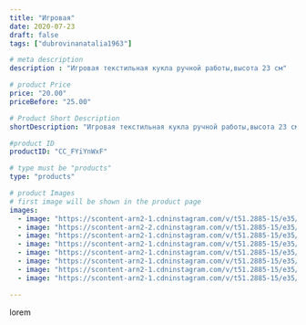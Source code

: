 ```yaml
---
title: "Игровая"
date: 2020-07-23
draft: false
tags: ["dubrovinanatalia1963"]

# meta description
description : "Игровая текстильная кукла ручной работы,высота 23 см"

# product Price
price: "20.00"
priceBefore: "25.00"

# Product Short Description
shortDescription: "Игровая текстильная кукла ручной работы,высота 23 см"

#product ID
productID: "CC_FYiYnWxF"

# type must be "products"
type: "products"

# product Images
# first image will be shown in the product page
images:
  - image: "https://scontent-arn2-1.cdninstagram.com/v/t51.2885-15/e35/115822584_290470405494580_5086123314314456953_n.jpg?_nc_ht=scontent-arn2-1.cdninstagram.com&_nc_cat=104&_nc_ohc=wLk9tUWQg2UAX9Vmg6c&se=7&tp=1&oh=02f83bd7f6815f6178dd60ed41622cd1&oe=605D631A&ig_cache_key=MjM1OTYyODQwMzgzNjgyMTQ3Mg%3D%3D.2"
  - image: "https://scontent-arn2-2.cdninstagram.com/v/t51.2885-15/e35/115860131_1293112060895720_1701217339750274597_n.jpg?_nc_ht=scontent-arn2-2.cdninstagram.com&_nc_cat=108&_nc_ohc=aqu9PtZdNRIAX_wXTC7&se=7&tp=1&oh=50a7804b6d71355592283f5327c52d74&oe=605DA3E8&ig_cache_key=MjM1OTYyODQwMzc3ODA3OTE4NQ%3D%3D.2"
  - image: "https://scontent-arn2-1.cdninstagram.com/v/t51.2885-15/e35/111515382_738661286966663_8762055873831708179_n.jpg?_nc_ht=scontent-arn2-1.cdninstagram.com&_nc_cat=111&_nc_ohc=edS5eMlKbH0AX9zPiQN&se=7&tp=1&oh=5818ff54466181041cb0a4c838293b98&oe=605C3286&ig_cache_key=MjM1OTYyODQwMzc5NTAxMzkwNw%3D%3D.2"
  - image: "https://scontent-arn2-1.cdninstagram.com/v/t51.2885-15/e35/109955015_716873362497153_6473426333588324309_n.jpg?_nc_ht=scontent-arn2-1.cdninstagram.com&_nc_cat=109&_nc_ohc=NsPYwBHMOdMAX_v_i0j&se=7&tp=1&oh=22cfacb3410f20b28e30cdd5ef0a2171&oe=605B9AA5&ig_cache_key=MjM1OTYyODQwMzc2MTQ2ODMxOQ%3D%3D.2"
  - image: "https://scontent-arn2-1.cdninstagram.com/v/t51.2885-15/e35/115712471_314959259912458_514593804734641674_n.jpg?_nc_ht=scontent-arn2-1.cdninstagram.com&_nc_cat=110&_nc_ohc=aRITPfXFMF0AX-Fs06P&se=7&tp=1&oh=9c3bae70875b018f9b7c99334f69a3ae&oe=605BE35F&ig_cache_key=MjM1OTYyODQwMzgwMzI5NjI5NA%3D%3D.2"
  - image: "https://scontent-arn2-1.cdninstagram.com/v/t51.2885-15/e35/113725557_3059393567493250_5488623079351468489_n.jpg?_nc_ht=scontent-arn2-1.cdninstagram.com&_nc_cat=110&_nc_ohc=ZbQ09hv9OiAAX-kEhDa&se=7&tp=1&oh=26e59fc10b37c48de23c913c318e911d&oe=605D619D&ig_cache_key=MjM1OTYyODQwMzgzNjk1NjU4MQ%3D%3D.2"
  - image: "https://scontent-arn2-1.cdninstagram.com/v/t51.2885-15/e35/109969954_575779916421793_636593184914869625_n.jpg?_nc_ht=scontent-arn2-1.cdninstagram.com&_nc_cat=101&_nc_ohc=J7fiiqc4_IgAX_fVkbV&se=7&tp=1&oh=dad532398d61e09ce90a8331da275814&oe=605C281A&ig_cache_key=MjM1OTYyODQwMzgyMDA4NDE0NQ%3D%3D.2"
  - image: "https://scontent-arn2-1.cdninstagram.com/v/t51.2885-15/e35/115794438_156933902592637_3801838146654933157_n.jpg?_nc_ht=scontent-arn2-1.cdninstagram.com&_nc_cat=101&_nc_ohc=dpXASonfTBUAX8AlzyS&se=7&tp=1&oh=18b84388a7e4e914d04ae604b6f05e31&oe=605D38B0&ig_cache_key=MjM1OTYyODQwMzgyMDA4MzA2OA%3D%3D.2"

---
```

lorem
